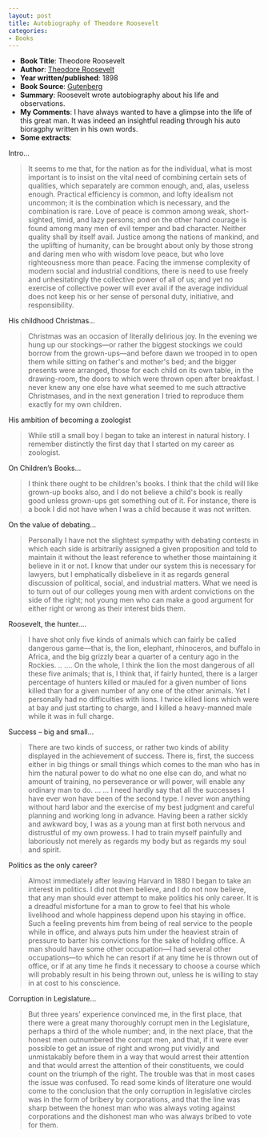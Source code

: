 ```yaml
---
layout: post
title: Autobiography of Theodore Roosevelt
categories:
- Books
---
```



- **Book Title**: Theodore Roosevelt
- **Author**: [Theodore Roosevelt ](http://en.wikipedia.org/wiki/Theodore_Roosevelt)
- **Year written/published**: 1898
- **Book Source**: [Gutenberg](http://www.gutenberg.org/etext/3335)
- **Summary**: Roosevelt wrote autobiography about his life and observations.
- **My Comments**: I have always wanted to have a glimpse into the life of this great man. It was indeed an insightful reading through his auto bioragphy written in his own words.
- **Some extracts**:

Intro…

> It seems to me that, for the nation as for the individual, what is most important is to insist on the vital need of combining certain sets of qualities, which separately are common enough, and, alas, useless enough. Practical efficiency is common, and lofty idealism not uncommon; it is the combination which is necessary, and the combination is rare. Love of peace is common among weak, short-sighted, timid, and lazy persons; and on the other hand courage is found among many men of evil temper and bad character. Neither quality shall by itself avail. Justice among the nations of mankind, and the uplifting of humanity, can be brought about only by those strong and daring men who with wisdom love peace, but who love righteousness more than peace. Facing the immense complexity of modern social and industrial conditions, there is need to use freely and unhesitatingly the collective power of all of us; and yet no exercise of collective power will ever avail if the average individual does not keep his or her sense of personal duty, initiative, and responsibility.

His childhood Christmas…

> Christmas was an occasion of literally delirious joy. In the evening we hung up our stockings—or rather the biggest stockings we could borrow from the grown-ups—and before dawn we trooped in to open them while sitting on father's and mother's bed; and the bigger presents were arranged, those for each child on its own table, in the drawing-room, the doors to which were thrown open after breakfast. I never knew any one else have what seemed to me such attractive Christmases, and in the next generation I tried to reproduce them exactly for my own children.

His ambition of becoming a zoologist

> While still a small boy I began to take an interest in natural history. I remember distinctly the first day that I started on my career as zoologist.

On Children’s Books…

> I think there ought to be children's books. I think that the child will like grown-up books also, and I do not believe a child's book is really good unless grown-ups get something out of it. For instance, there is a book I did not have when I was a child because it was not written.

On the value of debating…

> Personally I have not the slightest sympathy with debating contests in which each side is arbitrarily assigned a given proposition and told to maintain it without the least reference to whether those maintaining it believe in it or not. I know that under our system this is necessary for lawyers, but I emphatically disbelieve in it as regards general discussion of political, social, and industrial matters. What we need is to turn out of our colleges young men with ardent convictions on the side of the right; not young men who can make a good argument for either right or wrong as their interest bids them.

Roosevelt, the hunter….

> I have shot only five kinds of animals which can fairly be called dangerous game—that is, the lion, elephant, rhinoceros, and buffalo in Africa, and the big grizzly bear a quarter of a century ago in the Rockies. .. …. On the whole, I think the lion the most dangerous of all these five animals; that is, I think that, if fairly hunted, there is a larger percentage of hunters killed or mauled for a given number of lions killed than for a given number of any one of the other animals. Yet I personally had no difficulties with lions. I twice killed lions which were at bay and just starting to charge, and I killed a heavy-manned male while it was in full charge.

Success – big and small…

> There are two kinds of success, or rather two kinds of ability displayed in the achievement of success. There is, first, the success either in big things or small things which comes to the man who has in him the natural power to do what no one else can do, and what no amount of training, no perseverance or will power, will enable any ordinary man to do. … … I need hardly say that all the successes I have ever won have been of the second type. I never won anything without hard labor and the exercise of my best judgment and careful planning and working long in advance. Having been a rather sickly and awkward boy, I was as a young man at first both nervous and distrustful of my own prowess. I had to train myself painfully and laboriously not merely as regards my body but as regards my soul and spirit.

Politics as the only career?

> Almost immediately after leaving Harvard in 1880 I began to take an interest in politics. I did not then believe, and I do not now believe, that any man should ever attempt to make politics his only career. It is a dreadful misfortune for a man to grow to feel that his whole livelihood and whole happiness depend upon his staying in office. Such a feeling prevents him from being of real service to the people while in office, and always puts him under the heaviest strain of pressure to barter his convictions for the sake of holding office. A man should have some other occupation—I had several other occupations—to which he can resort if at any time he is thrown out of office, or if at any time he finds it necessary to choose a course which will probably result in his being thrown out, unless he is willing to stay in at cost to his conscience.

Corruption in Legislature…


> But three years' experience convinced me, in the first place, that there were a great many thoroughly corrupt men in the Legislature, perhaps a third of the whole number; and, in the next place, that the honest men outnumbered the corrupt men, and that, if it were ever possible to get an issue of right and wrong put vividly and unmistakably before them in a way that would arrest their attention and that would arrest the attention of their constituents, we could count on the triumph of the right. The trouble was that in most cases the issue was confused. To read some kinds of literature one would come to the conclusion that the only corruption in legislative circles was in the form of bribery by corporations, and that the line was sharp between the honest man who was always voting against corporations and the dishonest man who was always bribed to vote for them.
